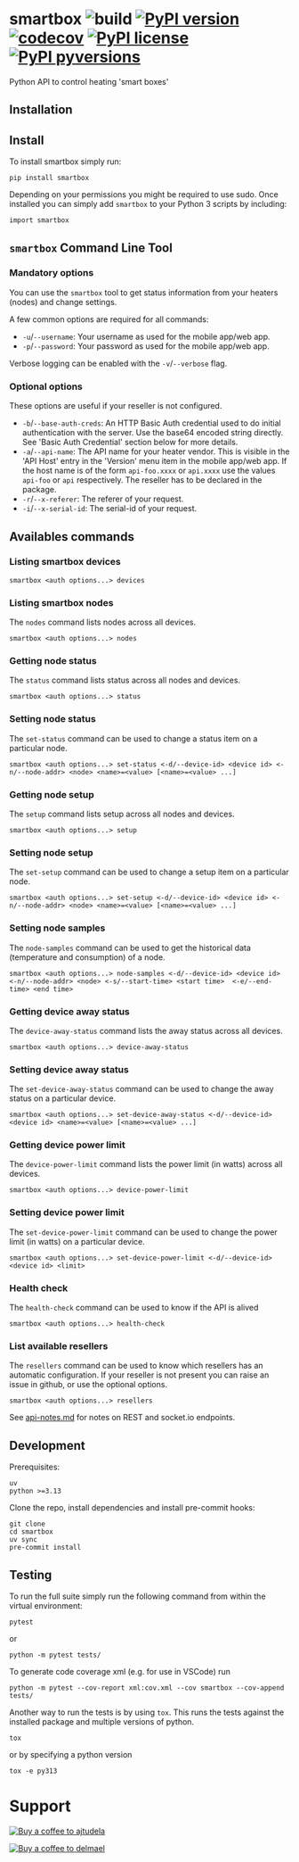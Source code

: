 # smartbox ![build](https://github.com/ajtudela/smartbox/workflows/Python%20package/badge.svg) [![PyPI version](https://badge.fury.io/py/smartbox.svg)](https://badge.fury.io/py/smartbox) [![codecov](https://codecov.io/gh/ajtudela/smartbox/branch/main/graph/badge.svg?token=ghNZOGVzVv)](https://codecov.io/gh/ajtudela/smartbox) [![PyPI license](https://img.shields.io/pypi/l/smartbox.svg)](https://pypi.python.org/pypi/smartbox/) [![PyPI pyversions](https://img.shields.io/pypi/pyversions/smartbox.svg)](https://pypi.python.org/pypi/smartbox/)

Python API to control heating 'smart boxes'


## Installation

## Install

To install smartbox simply run:

    pip install smartbox

Depending on your permissions you might be required to use sudo.
Once installed you can simply add `smartbox` to your Python 3 scripts by including:

    import smartbox



## `smartbox` Command Line Tool
### Mandatory options
You can use the `smartbox` tool to get status information from your heaters
(nodes) and change settings.

A few common options are required for all commands:
* `-u`/`--username`: Your username as used for the mobile app/web app.
* `-p`/`--password`: Your password as used for the mobile app/web app.


Verbose logging can be enabled with the `-v`/`--verbose` flag.

### Optional options
These options are useful if your reseller is not configured.

* `-b`/`--base-auth-creds`: An HTTP Basic Auth credential used to do initial
  authentication with the server. Use the base64 encoded string directly. See
  'Basic Auth Credential' section below for more details.
* `-a`/`--api-name`: The API name for your heater vendor. This is visible in
  the 'API Host' entry in the 'Version' menu item in the mobile app/web app. If
  the host name is of the form `api-foo.xxxx` or `api.xxxx` use the values
  `api-foo` or `api` respectively. The reseller has to be declared in the package.
* `-r`/`--x-referer`: The referer of your request.
* `-i`/`--x-serial-id`: The serial-id of your request.

## Availables commands
### Listing smartbox devices

    smartbox <auth options...> devices

### Listing smartbox nodes
The `nodes` command lists nodes across all devices.

    smartbox <auth options...> nodes

### Getting node status
The `status` command lists status across all nodes and devices.

    smartbox <auth options...> status

### Setting node status
The `set-status` command can be used to change a status item on a particular
node.

    smartbox <auth options...> set-status <-d/--device-id> <device id> <-n/--node-addr> <node> <name>=<value> [<name>=<value> ...]

### Getting node setup
The `setup` command lists setup across all nodes and devices.

    smartbox <auth options...> setup

### Setting node setup
The `set-setup` command can be used to change a setup item on a particular
node.

    smartbox <auth options...> set-setup <-d/--device-id> <device id> <-n/--node-addr> <node> <name>=<value> [<name>=<value> ...]

### Setting node samples

The `node-samples` command can be used to get the historical data (temperature and consumption) of a node.

    smartbox <auth options...> node-samples <-d/--device-id> <device id> <-n/--node-addr> <node> <-s/--start-time> <start time>  <-e/--end-time> <end time>

### Getting device away status
The `device-away-status` command lists the away status across all devices.

    smartbox <auth options...> device-away-status

### Setting device away status
The `set-device-away-status` command can be used to change the away status on a
particular device.

    smartbox <auth options...> set-device-away-status <-d/--device-id> <device id> <name>=<value> [<name>=<value> ...]

### Getting device power limit
The `device-power-limit` command lists the power limit (in watts) across all
devices.

    smartbox <auth options...> device-power-limit

### Setting device power limit
The `set-device-power-limit` command can be used to change the power limit (in
watts) on a particular device.

    smartbox <auth options...> set-device-power-limit <-d/--device-id> <device id> <limit>


### Health check
The `health-check` command can be used to know if the API is alived

    smartbox <auth options...> health-check

### List available resellers
The `resellers` command can be used to know which resellers has an automatic configuration.
If your reseller is not present you can raise an issue in github, or use the optional options.

    smartbox <auth options...> resellers


See [api-notes.md](./api-notes.md) for notes on REST and socket.io endpoints.



## Development

Prerequisites:

    uv
    python >=3.13

Clone the repo, install dependencies and install pre-commit hooks:

    git clone
    cd smartbox
    uv sync
    pre-commit install

## Testing

To run the full suite simply run the following command from within the virtual environment:

    pytest

or

    python -m pytest tests/

To generate code coverage xml (e.g. for use in VSCode) run

    python -m pytest --cov-report xml:cov.xml --cov smartbox --cov-append tests/

Another way to run the tests is by using `tox`. This runs the tests against the installed package and multiple versions of python.

    tox

or by specifying a python version

    tox -e py313

# Support
[![Buy a coffee to ajtudela][buymeacoffee-shield]][buymeacoffee-ajtudela]

[![Buy a coffee to delmael][buymeacoffee-shield]][buymeacoffee-delmael]

[buymeacoffee-ajtudela]: https://www.buymeacoffee.com/ajtudela
[buymeacoffee-delmael]: https://www.buymeacoffee.com/delmael

[buymeacoffee-shield]: https://www.buymeacoffee.com/assets/img/custom_images/orange_img.png
